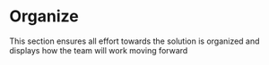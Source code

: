 # Organize
This section ensures all effort towards the solution is organized and displays how the team will work moving forward